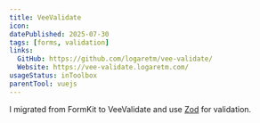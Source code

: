 ```yaml
---
title: VeeValidate
icon:
datePublished: 2025-07-30
tags: [forms, validation]
links:
  GitHub: https://github.com/logaretm/vee-validate/
  Website: https://vee-validate.logaretm.com/
usageStatus: inToolbox
parentTool: vuejs
---
```


I migrated from FormKit to VeeValidate and use [Zod](https://vee-validate.logaretm.com/v4/guide/composition-api/typed-schema#zod) for validation.
